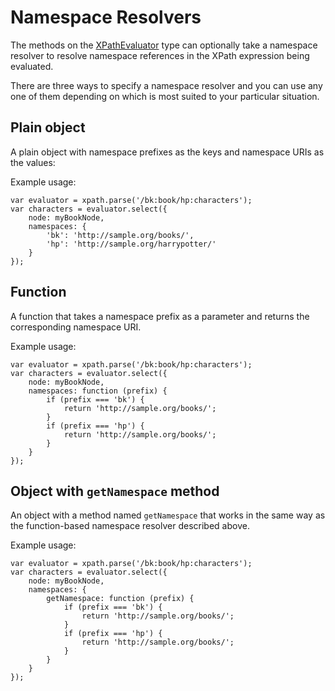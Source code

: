 # Namespace Resolvers

The methods on the [XPathEvaluator](#) type can optionally take a namespace resolver to resolve 
namespace references in the XPath expression being evaluated.

There are three ways to specify a namespace resolver and you can use any one of them depending on which is 
most suited to your particular situation.

## Plain object

A plain object with namespace prefixes as the keys and namespace URIs as the values:

Example usage:

````
var evaluator = xpath.parse('/bk:book/hp:characters');
var characters = evaluator.select({
    node: myBookNode,
    namespaces: {
        'bk': 'http://sample.org/books/',
        'hp': 'http://sample.org/harrypotter/'
    }
});
````

## Function

A function that takes a namespace prefix as a parameter and returns the corresponding namespace URI. 

Example usage:

````
var evaluator = xpath.parse('/bk:book/hp:characters');
var characters = evaluator.select({
    node: myBookNode,
    namespaces: function (prefix) {
        if (prefix === 'bk') {
            return 'http://sample.org/books/';
        }
        if (prefix === 'hp') {
            return 'http://sample.org/books/';
        }
    }
});
````

## Object with `getNamespace` method

An object with a method named `getNamespace` that works in the same way as the function-based namespace resolver 
described above.

Example usage:

````
var evaluator = xpath.parse('/bk:book/hp:characters');
var characters = evaluator.select({
    node: myBookNode,
    namespaces: {
        getNamespace: function (prefix) {
            if (prefix === 'bk') {
                return 'http://sample.org/books/';
            }
            if (prefix === 'hp') {
                return 'http://sample.org/books/';
            }
        }
    }
});
````
